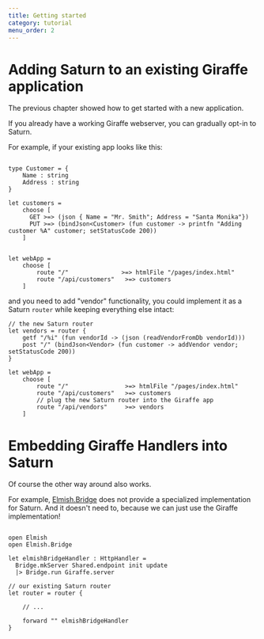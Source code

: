 ```yaml
---
title: Getting started
category: tutorial
menu_order: 2
---
```


# Adding Saturn to an existing Giraffe application

The previous chapter showed how to get started with a new application. 

If you already have a working Giraffe webserver, you can gradually opt-in to Saturn.

For example, if your existing app looks like this:

```f#

type Customer = {
    Name : string
    Address : string
}

let customers =
    choose [
      GET >=> (json { Name = "Mr. Smith"; Address = "Santa Monika"})
      PUT >=> (bindJson<Customer> (fun customer -> printfn "Adding customer %A" customer; setStatusCode 200))
    ]


let webApp =
    choose [
        route "/"               >=> htmlFile "/pages/index.html"
        route "/api/customers"   >=> customers
    ]
```

and you need to add "vendor" functionality, you could implement it as a Saturn ``router`` while keeping everything else intact:


```f#
// the new Saturn router
let vendors = router {
    getf "/%i" (fun vendorId -> (json (readVendorFromDb vendorId)))
    post "/" (bindJson<Vendor> (fun customer -> addVendor vendor; setStatusCode 200))
}

let webApp =
    choose [
        route "/"                >=> htmlFile "/pages/index.html"
        route "/api/customers"   >=> customers
        // plug the new Saturn router into the Giraffe app
        route "/api/vendors"     >=> vendors
    ]
```

# Embedding Giraffe Handlers into Saturn

Of course the other way around also works.

For example, [Elmish.Bridge](https://github.com/Nhowka/Elmish.Bridge) does not provide a specialized implementation for Saturn. And it doesn't need to, because we can just use the Giraffe implementation!

```f#

open Elmish
open Elmish.Bridge

let elmishBridgeHandler : HttpHandler =
  Bridge.mkServer Shared.endpoint init update
  |> Bridge.run Giraffe.server

// our existing Saturn router
let router = router {

    // ...

    forward "" elmishBridgeHandler
}
```
